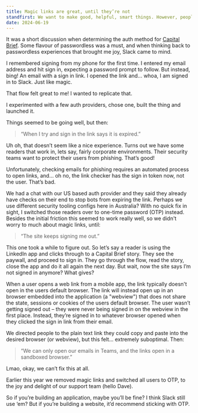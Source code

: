 ```yaml
---
title: Magic links are great, until they’re not
standfirst: We want to make good, helpful, smart things. However, people who use your things don’t care about your good intentions. They just want to do a thing, and have the thing work.
date: 2024-06-19
---
```


It was a short discussion when determining the auth method for [Capital Brief](https://www.capitalbrief.com/). Some flavour of passwordless was a must, and when thinking back to passwordless experiences that brought me joy, Slack came to mind.

I remembered signing from my phone for the first time. I entered my email address and hit sign in, expecting a password prompt to follow. But instead, bing! An email with a sign in link. I opened the link and... whoa, I am signed in to Slack. Just like magic.

That flow felt great to me! I wanted to replicate that.

I experimented with a few auth providers, chose one, built the thing and launched it.

Things seemed to be going well, but then:

> “When I try and sign in the link says it is expired.”

Uh oh, that doesn’t seem like a nice experience. Turns out we have some readers that work in, lets say, fairly corporate environments. Their security teams want to protect their users from phishing. That’s good!

Unfortunately, checking emails for phishing requires an automated process to open links, and... oh no, the link checker has the sign in token now, not the user. That’s bad.

We had a chat with our US based auth provider and they said they already have checks on their end to stop bots from expiring the link. Perhaps we use different security tooling configs here in Australia? With no quick fix in sight, I switched those readers over to one-time password (OTP) instead. Besides the initial friction this seemed to work really well, so we didn't worry to much about magic links, until:

> “The site keeps signing me out.”

This one took a while to figure out. So let’s say a reader is using the LinkedIn app and clicks through to a Capital Brief story. They see the paywall, and proceed to sign in. They go through the flow, read the story, close the app and do it all again the next day. But wait, now the site says I’m not signed in anymore? What gives?

When a user opens a web link from a mobile app, the link typically doesn't open in the users default browser. The link will instead open up in an browser embedded into the application (a "webview") that does not share the state, sessions or cookies of the users default browser. The user wasn’t getting signed out – they were never being signed in on the webview in the first place. Instead, they’re signed in to whatever browser opened when they clicked the sign in link from their email.

We directed people to the plain text link they could copy and paste into the desired browser (or webview), but this felt... extremely suboptimal. Then:

> “We can only open our emails in Teams, and the links open in a sandboxed browser.”

Lmao, okay, we can’t fix this at all.

Earlier this year we removed magic links and switched all users to OTP, to the joy and delight of our support team (hello Dave).

So if you’re building an application, maybe you’ll be fine? I think Slack still use ‘em? But if you’re building a website, it’d recommend sticking with OTP.
